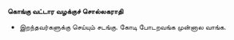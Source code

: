 **கொங்கு வட்டார வழக்குச் சொல்லகராதி**
- இறந்தவர்களுக்கு செய்யும் சடங்கு. கோடி போடறவங்க முன்னால வாங்க.

